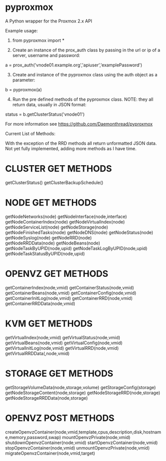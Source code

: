 pyproxmox
=========

A Python wrapper for the Proxmox 2.x API

Example usage:

1) from pyproxmox import *

2) Create an instance of the prox_auth class by passing in the
url or ip of a server, username and password:

a = prox_auth('vnode01.example.org','apiuser','examplePassword')

3) Create and instance of the pyproxmox class using the auth object as a parameter:

b = pyproxmox(a)

4) Run the pre defined methods of the pyproxmox class. NOTE: they all return data, usually in JSON format:

status = b.getClusterStatus('vnode01')

For more information see https://github.com/Daemonthread/pyproxmox

Current List of Methods:

With the exception of the RRD methods all return unformatted JSON data.
Not yet fully implemented, adding more methods as I have time.

# CLUSTER GET METHODS
getClusterStatus()
getClusterBackupSchedule()

# NODE GET METHODS
getNodeNetworks(node)
getNodeInterface(node,interface)
getNodeContainerIndex(node)
getNodeVirtualIndex(node)
getNodeServiceList(node)
getNodeStorage(node)
getNodeFinishedTasks(node)
getNodeDNS(node)
getNodeStatus(node)
getNodeSyslog(node)
getNodeRRD(node)   
getNodeRRDData(node)
getNodeBeans(node)
getNodeTaskByUPID(node,upid)
getNodeTaskLogByUPID(node,upid)
getNodeTaskStatusByUPID(node,upid)

# OPENVZ GET METHODS

getContainerIndex(node,vmid)
getContainerStatus(node,vmid)
getContainerBeans(node,vmid)
getContainerConfig(node,vmid)
getContainerInitLog(node,vmid)
getContainerRRD(node,vmid)
getContainerRRDData(node,vmid)

# KVM GET METHODS

getVirtualIndex(node,vmid)
getVirtualStatus(node,vmid)
getVirtualBeans(node,vmid)
getVirtualConfig(node,vmid)
getVirtualInitLog(node,vmid)
getVirtualRRD(node,vmid)
getVirtualRRDData(,node,vmid)

# STORAGE GET METHODS

getStorageVolumeData(node,storage,volume)
getStorageConfig(storage)   
getNodeStorageContent(node,storage)
getNodeStorageRRD(node,storage)
getNodeStorageRRDData(node,storage)

# OPENVZ POST METHODS
createOpenvzContainer(node,vmid,template,cpus,description,disk,hostname,memory,password,swap)
mountOpenvzPrivate(node,vmid)
shutdownOpenvzContainer(node,vmid)
startOpenvzContainer(node,vmid)
stopOpenvzContainer(node,vmid)
unmountOpenvzPrivate(node,vmid)
migrateOpenvzContainer(node,vmid,target)